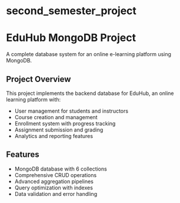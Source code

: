 # second_semester_project
# EduHub MongoDB Project

A complete database system for an online e-learning platform using MongoDB.

## Project Overview

This project implements the backend database for EduHub, an online learning platform with:
- User management for students and instructors
- Course creation and management
- Enrollment system with progress tracking
- Assignment submission and grading
- Analytics and reporting features

## Features

- MongoDB database with 6 collections
- Comprehensive CRUD operations
- Advanced aggregation pipelines
- Query optimization with indexes
- Data validation and error handling
